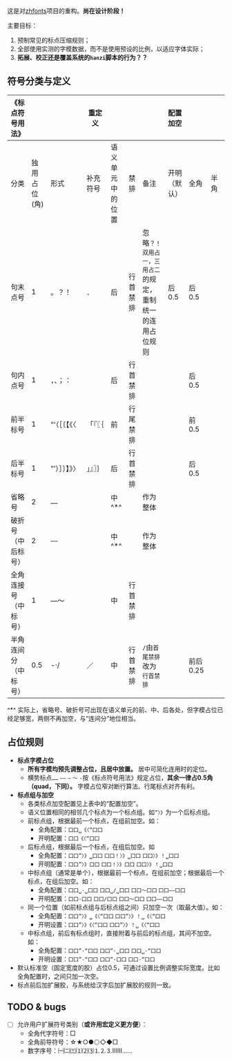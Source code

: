 
这是对[zhfonts](https://github.com/Fusyong/zhfonts)项目的重构。**尚在设计阶段！**

主要目标：

1. 预制常见的标点压缩规则；
1. 全部使用实测的字模数据，而不是使用预设的比例，以适应字体实际；
1. **拓展、校正还是覆盖系统的`hanzi`脚本的行为？？**

## 符号分类与定义


| 《标点符号用法》     |              |                | 重定义   |          |          |                                                               | 配置加空     |         |      |      |
| -------------------- | ------------ | -------------- | -------- | -------- | -------- | ------------------------------------------------------------- | ------------ | ------- | ---- | ---- |
| 分类                 | 独用占位(角) | 形式           | 补充符号 | 语义单元中的位置 | 禁排     | 备注                                                          | 开明（默认） | 全角    | 半角 | 原样 |
| 句末点号             | 1            | 。？！         | ．       | 后       | 行首禁排 | 忽略`？！` `双用占一，三用占二`的规定，重制统一的连用占位规则 | 后0.5          | 后0.5     |      |      |
| 句内点号             | 1            | ，、；：       |          | 后       | 行首禁排 |                                                               |              | 后0.5     |      |      |
| 前半标号             | 1            | “‘（［〔【《〈 | 「『〖｛ | 前       | 行尾禁排 |                                                               |              | 前0.5     |      |      |
| 后半标号             | 1            | ”’）］〕】》〉 | 」』〗｝ | 后       | 行首禁排 |                                                               |              | 后0.5     |      |      |
| 省略号               | 2            | `……`           |          | 中^*^       |          | 作为整体                                                      |              |         |      |      |
| 破折号（中后标号）   | 2            | `——`           |          | 中^*^     |          | 作为整体                                                      |              |         |      |      |
| 全角连接号（中标号） | 1            | —～            |          | 中       | 行首禁排 |                                                               |              |         |      |      |
| 半角连间分（中标号） | 0.5          | -·/            | ／       | 中       | 行首禁排 | `/`由`首尾禁排`改为`行首禁排`                                 |              | 前后0.25 |      |      |

^*^ 实际上，省略号、破折号可出现在语义单元的前、中、后各处，但字模占位已经足够宽，两侧不再加空，与“连间分”地位相当。

## 占位规则

* **标点字模占位**
    * **所有字模均预先调整占位，且居中放置。** 居中可简化连用时的定位。
    * 横势标点`……` `——` `—` `～` `-`按《标点符号用法》规定占位，**其余一律占0.5角（quad，下同）。** 
    字模占位窄对断行算法、行尾标点对齐有利。
* **标点组与加空**
    * 各类标点加空配置见上表中的“配置加空”。
    * 语义位置相同的相邻几个标点为一个标点组。如`”〉》`为一个后标点组。
    * 前标点组，根据最前一个标点，在组前加空。如：
        * 全角配置：`囗囗␣《〈“囗囗`
        * 开明配置：`囗囗《〈“囗囗`
    * 后标点组，根据最后一个标点，在组后加空。如
        * 全角配置：`囗囗”〉》␣囗囗` `囗囗！〉》␣囗囗` `囗囗〉》！␣囗囗`
        * 开明配置：`囗囗”〉》囗囗` `囗囗！〉》囗囗` `囗囗〉》！␣囗囗`
    * 中标点组（通常是单个），根据最前一个标点，在组前加空；根据最后一个标点，在组后加空。如：
        * 全角配置：`囗囗␣·␣囗囗` `囗囗␣/␣囗囗` `囗囗～囗囗` `囗囗——囗囗`
        * 开明配置：`囗囗·囗囗` `囗囗/囗囗` `囗囗～囗囗` `囗囗——囗囗`
    * 同一个位置（如前标点组与后标点组之间）只加空一次（取最大值）。如：
        * 全角配置：`囗囗”〉》␣《〈“囗囗` `囗囗”〉》！␣《〈“囗囗`
        * 开明设置：`囗囗”〉》《〈“囗囗` `囗囗”〉》！␣《〈“囗囗`
    * 中标点组，前后有标点组时，直接附着与前后的标点组，其间不加空。如：
        * 全角配置：`囗囗”·“囗囗` `囗囗”·␣囗囗` `囗囗␣·“囗囗`
        * 开明设置：`囗囗”·“囗囗` `囗囗”·囗囗` `囗囗·“囗囗`
* 默认标准空（固定宽度的胶）占位0.5，可通过设置比例调整实际宽度。比如全角配置时，之间只加一次空。
* 标点前后加扩展胶，与系统给汉字后加扩展胶的规则一致。

## TODO & bugs

* [ ] 允许用户扩展符号类别（**或许用宏定义更方便**）：
    * 全角代字符号：□
    * 全角前导符号：☆★○●◎◇◆□
    * 数字序号：㈠㈡㈢⑴⑵⑶⒈⒉⒊ⅠⅡⅢ……



## 